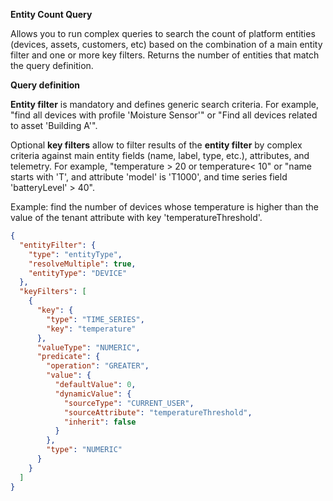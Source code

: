 <B>Entity Сount Query</B>

Allows you to run complex queries to search the count of platform entities (devices, assets, customers, etc) based on the combination of a main entity filter and one or more key filters.
Returns the number of entities that match the query definition.

**Query definition**

**Entity filter** is mandatory and defines generic search criteria. For example, "find all devices with profile 'Moisture Sensor'"
or "Find all devices related to asset 'Building A'".

Optional **key filters** allow to filter results of the **entity filter** by complex criteria against main entity fields (name, label, type, etc.), attributes, and telemetry.
For example, "temperature > 20 or temperature< 10" or "name starts with 'T', and attribute 'model' is 'T1000', and time series field 'batteryLevel' > 40".

Example: find the number of devices whose temperature is higher than the value of the tenant attribute with key 'temperatureThreshold'.
```json
{
  "entityFilter": {
    "type": "entityType",
    "resolveMultiple": true,
    "entityType": "DEVICE"
  },
  "keyFilters": [
    {
      "key": {
        "type": "TIME_SERIES",
        "key": "temperature"
      },
      "valueType": "NUMERIC",
      "predicate": {
        "operation": "GREATER",
        "value": {
          "defaultValue": 0,
          "dynamicValue": {
            "sourceType": "CURRENT_USER",
            "sourceAttribute": "temperatureThreshold",
            "inherit": false
          }
        },
        "type": "NUMERIC"
      }
    }
  ]
}
```

